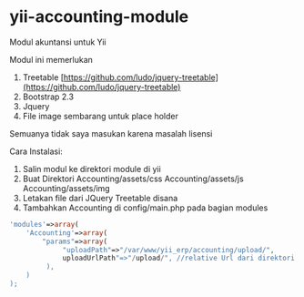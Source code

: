 yii-accounting-module
=====================

Modul akuntansi untuk Yii

Modul ini memerlukan

1. Treetable [https://github.com/ludo/jquery-treetable](https://github.com/ludo/jquery-treetable)
2. Bootstrap 2.3
3. Jquery
4. File image sembarang untuk place holder

Semuanya tidak saya masukan karena masalah lisensi

Cara Instalasi:

1. Salin modul ke direktori module di yii
2. Buat Direktori Accounting/assets/css Accounting/assets/js Accounting/assets/img
3. Letakan file dari JQuery Treetable disana
4. Tambahkan Accounting di config/main.php pada bagian modules 


```php
'modules'=>array(
    'Accounting'=>array(
        "params"=>array(
             "uploadPath"=>"/var/www/yii_erp/accounting/upload/",
             uploadUrlPath"=>"/upload/", //relative Url dari direktori upload gambar
         ),
    )
);
```

